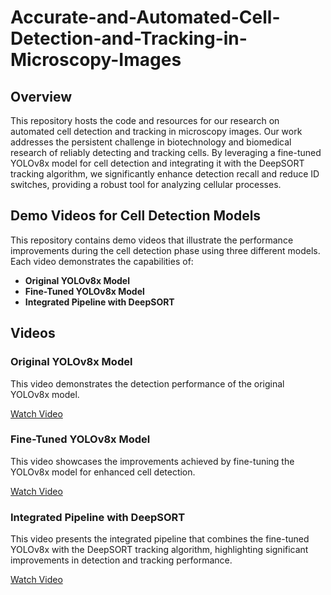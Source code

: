 # Accurate-and-Automated-Cell-Detection-and-Tracking-in-Microscopy-Images

## Overview

This repository hosts the code and resources for our research on automated cell detection and tracking in microscopy images. Our work addresses the persistent challenge in biotechnology and biomedical research of reliably detecting and tracking cells. By leveraging a fine-tuned YOLOv8x model for cell detection and integrating it with the DeepSORT tracking algorithm, we significantly enhance detection recall and reduce ID switches, providing a robust tool for analyzing cellular processes.

## Demo Videos for Cell Detection Models

This repository contains demo videos that illustrate the performance improvements during the cell detection phase using three different models. Each video demonstrates the capabilities of:

- **Original YOLOv8x Model**
- **Fine-Tuned YOLOv8x Model**
- **Integrated Pipeline with DeepSORT**


## Videos

### Original YOLOv8x Model
This video demonstrates the detection performance of the original YOLOv8x model.  

[Watch Video](https://github.com/MokhaledN/Accurate-and-Automated-Cell-Detection-and-Tracking-in-Microscopy-Images/blob/main/Videos/Original_YOLOv8x_Model_Prediction.mp4)


### Fine-Tuned YOLOv8x Model
This video showcases the improvements achieved by fine-tuning the YOLOv8x model for enhanced cell detection. 

[Watch Video](https://github.com/MokhaledN/Accurate-and-Automated-Cell-Detection-and-Tracking-in-Microscopy-Images/blob/main/Videos/Fint-tuned_YOLOv8x_Model_Prediction.mp4)


### Integrated Pipeline with DeepSORT
This video presents the integrated pipeline that combines the fine-tuned YOLOv8x with the DeepSORT tracking algorithm, highlighting significant improvements in detection and tracking performance. 

[Watch Video](https://github.com/MokhaledN/Accurate-and-Automated-Cell-Detection-and-Tracking-in-Microscopy-Images/blob/main/Videos/DeepSORT_Enhnaced_Detection.mp4)

